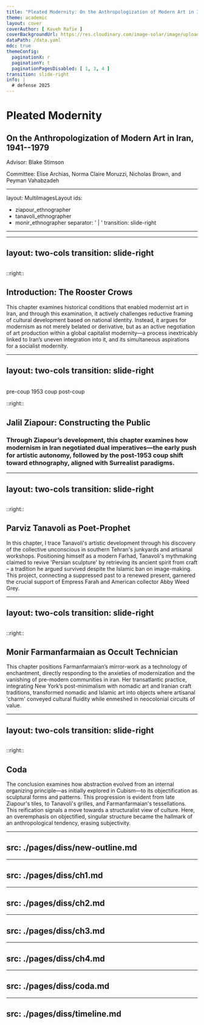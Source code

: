 ```yaml
---
title: "Pleated Modernity: On the Anthropologization of Modern Art in Iran, 1941–1979"
theme: academic
layout: cover
coverAuthor: [ Kaveh Rafie ]
coverBackgroundUrl: https://res.cloudinary.com/image-solar/image/upload/f_auto/v1749666104/ziapour/tanavoli-1997-qashqai-girl_ujzm8m.jpg
dataPath: /data.yaml
mdc: true
themeConfig:
  paginationX: r
  paginationY: t
  paginationPagesDisabled: [ 1, 3, 4 ]
transition: slide-right
info: |
  # defense 2025
---
```


# Pleated Modernity

## On the Anthropologization of Modern Art in Iran, 1941--1979

Advisor: Blake Stimson

Committee: Elise Archias, Norma Claire Moruzzi, Nicholas Brown, and Peyman Vahabzadeh

<!--
# Intro:

I want to briefly go over my dissertation titled "P...."
This dissertation examines the evolution of modern art in Iran from 1941 to 1979, a period defined by the nation’s fraught transition into a globalized capitalist society. The major of this period falls under what the Cold War and the attempts of decolonized nations to developed and the era of the formationaton of neocolonialism.
-->

---
layout: MultiImagesLayout
ids:
  - ziapour_ethnographer
  - tanavoli_ethnographer
  - monir_ethnographer
separator: ' | '
transition: slide-right
---

<!--

For my study, I will focus on the ethnographic practices of three Iranian artists: Ziapour, Tanavoli, and Monir. These artists were instrumental in shaping the modern art scene in Iran during the period under discussion. Through their practice they struggle to reconcile the contradictions of a modernizing nation. From Ziapour's attempt to estanlish the autonomy of art and institutions to the later anthropologial thrust in refashioning the identity
Tumultuous transition from agrarian to globally integrated capitalist society.
-->

---
layout: two-cols
transition: slide-right
---

<Image id="ziapour_khorus_jangi" class="h-[400px]" showCaption />

::right::

## Introduction: The Rooster Crows
This chapter examines historical conditions that enabled modernist art in Iran, and through this examination, it actively challenges reductive framing of cultural development based on national identity. Instead, it argues for modernism as not merely belated or derivative, but as an active negotiation of art production within a global capitalist modernity—a process inextricably linked to Iran’s uneven integration into it, and its simultaneous aspirations for a socialist modernity.


---
layout: two-cols
transition: slide-right
---

<div class="grid grid-cols-2 gap-2 pr-2">

<Image id="ziapour_sepahsalar" showCaption />

<Image id="ziapour_zeynab" showCaption />

</div>

<Arrow x1="50" y1="450" x2="450" y2="450" class="text-blue-600"  />
<div class="grid grid-cols-3 gap-2 p-4 text-center">
    <span>pre-coup</span>
    <span>1953 coup</span>
    <span>post-coup</span>
</div>

::right::

## Jalil Ziapour: Constructing the Public
### Through Ziapour’s development, this chapter examines how modernism in Iran negotiated dual imperatives—the early push for artistic autonomy, followed by the post-1953 coup shift toward ethnography, aligned with Surrealist paradigms.


---
layout: two-cols
transition: slide-right
---

<Image id="tanavoli_poet_locks" class="pr-2" showCaption />

::right::
##  Parviz Tanavoli as Poet-Prophet
In this chapter, I trace Tanavoli's artistic development through his discovery of the collective unconscious in southern Tehran's junkyards and artisanal workshops. Positioning himself as a modern Farhad, Tanavoli's mythmaking claimed to revive 'Persian sculpture' by retrieving its ancient spirit from craft – a tradition he argued survived despite the Islamic ban on image-making. This project, connecting a suppressed past to a renewed present, garnered the crucial support of Empress Farah and American collector Abby Weed Grey.

---
layout: two-cols
transition: slide-right
---

<Image id="monir_cat_1977" class="pr-2 h-[400px]" showCaption />

::right::
## Monir Farmanfarmaian as Occult Technician
This chapter positions Farmanfarmaian’s mirror-work as a technology of enchantment, directly responding to the anxieties of modernization and the vanishing of pre-modern communities in iran. Her transatlantic practice, integrating New York’s post-minimalism with nomadic art and Iranian craft traditions, transformed nomadic and Islamic art into objects where artisanal 'charm' conveyed cultural fluidity while enmeshed in neocolonial circuits of value.

---
layout: two-cols
transition: slide-right
---

<Image id="tanavoli_hands" class="h-[400px]"  showCaption />

::right::
## Coda

The conclusion examines how abstraction evolved from an internal organizing principle—as initially explored in Cubism—to its objectification as sculptural forms and patterns. This progression is evident from late Ziapour's tiles, to Tanavoli's grilles, and Farmanfarmaian's tessellations. This reification signals a move towards a structuralist view of culture. Here, an overemphasis on objectified, singular structure became the hallmark of an anthropological tendency, erasing subjectivity.


---
src: ./pages/diss/new-outline.md
---

---
src: ./pages/diss/ch1.md
---

---
src: ./pages/diss/ch2.md
---

---
src: ./pages/diss/ch3.md
---

---
src: ./pages/diss/ch4.md
---

---
src: ./pages/diss/coda.md
---


---
src: ./pages/diss/timeline.md
---

